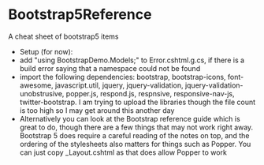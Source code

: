 # Bootstrap5Reference
A cheat sheet of bootstrap5 items

- Setup (for now):
- add "using BootstrapDemo.Models;" to Error.cshtml.g.cs, if there is a build error saying that a namespace could not be found
- import the following dependencies: bootstrap, bootstrap-icons, font-awesome, javascript.util, jquery, jquery-validation, jquery-validation-unobstrusive, popper.js, respond.js, respnsive, responsive-nav-js, twitter-bootstrap. I am trying to upload the libraries though the file count is too high so I may get around this another day
- Alternatively you can look at the Bootstrap reference guide which is great to do, though there are a few things that may not work right away. Bootstrap 5 does require a careful reading of the notes on top, and the ordering of the stylesheets also matters for things such as Popper. You can just copy _Layout.cshtml as that does allow Popper to work 
